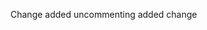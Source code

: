 <!--This is a pull request template, and everything in these brackets won't appear when you open the pull request. They're comments.-->
Change added
uncommenting added change
 <!--Here, describe the changes you're introducing. In this pull request, you're introducing a configuration file for CircleCI.-->
